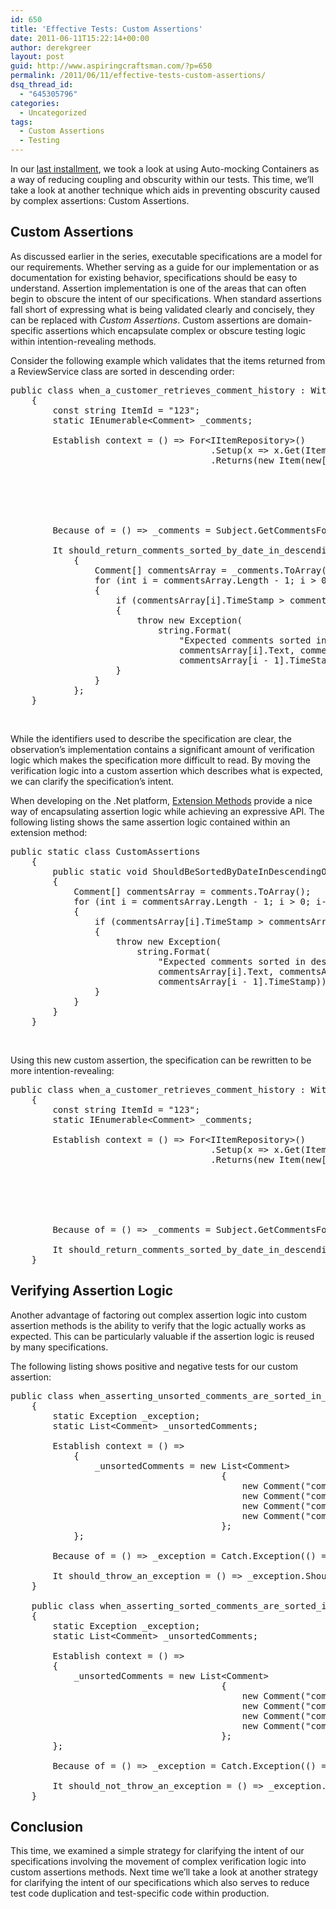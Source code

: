 ```yaml
---
id: 650
title: 'Effective Tests: Custom Assertions'
date: 2011-06-11T15:22:14+00:00
author: derekgreer
layout: post
guid: http://www.aspiringcraftsman.com/?p=650
permalink: /2011/06/11/effective-tests-custom-assertions/
dsq_thread_id:
  - "645305796"
categories:
  - Uncategorized
tags:
  - Custom Assertions
  - Testing
---
```

In <noindex></noindex> our [last installment](http://www.aspiringcraftsman.com/2011/05/31/effective-tests-auto-mocking-containers/), we took a look at using Auto-mocking Containers as a way of reducing coupling and obscurity within our tests. This time, we’ll take a look at another technique which aids in preventing obscurity caused by complex assertions: Custom Assertions.

## Custom Assertions

As discussed earlier in the series, executable specifications are a model for our requirements. Whether serving as a guide for our implementation or as documentation for existing behavior, specifications should be easy to understand. Assertion implementation is one of the areas that can often begin to obscure the intent of our specifications. When standard assertions fall short of expressing what is being validated clearly and concisely, they can be replaced with _Custom Assertions_. Custom assertions are domain-specific assertions which encapsulate complex or obscure testing logic within intention-revealing methods.

Consider the following example which validates that the items returned from a ReviewService class are sorted in descending order:

<pre class="brush:csharp; gutter:false; wrap-lines:false; tab-size:2;">public class when_a_customer_retrieves_comment_history : WithSubject&lt;ReviewService&gt;
    {
        const string ItemId = "123";
        static IEnumerable&lt;Comment&gt; _comments;

        Establish context = () =&gt; For&lt;IItemRepository&gt;()
                                      .Setup(x =&gt; x.Get(ItemId))
                                      .Returns(new Item(new[]
                                                            {
                                                                new Comment("comment 1", DateTime.MinValue.AddDays(1)),
                                                                new Comment("comment 2", DateTime.MinValue.AddDays(2)),
                                                                new Comment("comment 3", DateTime.MinValue.AddDays(3))
                                                            }));

        Because of = () =&gt; _comments = Subject.GetCommentsForItem(ItemId);
      
        It should_return_comments_sorted_by_date_in_descending_order = () =&gt;
            {
                Comment[] commentsArray = _comments.ToArray();
                for (int i = commentsArray.Length - 1; i &gt; 0; i--)
                {
                    if (commentsArray[i].TimeStamp &gt; commentsArray[i - 1].TimeStamp)
                    {
                        throw new Exception(
                            string.Format(
                                "Expected comments sorted in descending order, but found comment \'{0}\' on {1} after \'{2}\' on {3}",
                                commentsArray[i].Text, commentsArray[i].TimeStamp, commentsArray[i - 1].Text,
                                commentsArray[i - 1].TimeStamp));
                    }
                }
            };
    }</pre>

&#160;

While the identifiers used to describe the specification are clear, the observation’s implementation contains a significant amount of verification logic which makes the specification more difficult to read. By moving the verification logic into a custom assertion which describes what is expected, we can clarify the specification&#8217;s intent.

When developing on the .Net platform, [Extension Methods](http://en.wikipedia.org/wiki/Extension_method) provide a nice way of encapsulating assertion logic while achieving an expressive API. The following listing shows the same assertion logic contained within an extension method:

<pre class="brush:csharp; gutter:false; wrap-lines:false; tab-size:2;">public static class CustomAssertions
    {
        public static void ShouldBeSortedByDateInDescendingOrder(this IEnumerable&lt;Comment&gt; comments)
        {
            Comment[] commentsArray = comments.ToArray();
            for (int i = commentsArray.Length - 1; i &gt; 0; i--)
            {
                if (commentsArray[i].TimeStamp &gt; commentsArray[i - 1].TimeStamp)
                {
                    throw new Exception(
                        string.Format(
                            "Expected comments sorted in descending order, but found comment \'{0}\' on {1} after \'{2}\' on {3}",
                            commentsArray[i].Text, commentsArray[i].TimeStamp, commentsArray[i - 1].Text,
                            commentsArray[i - 1].TimeStamp));
                }
            }
        }
    }</pre>

&#160;

Using this new custom assertion, the specification can be rewritten to be more intention-revealing:

<pre class="brush:csharp; gutter:false; wrap-lines:false; tab-size:2;">public class when_a_customer_retrieves_comment_history : WithSubject&lt;ReviewService&gt;
    {
        const string ItemId = "123";
        static IEnumerable&lt;Comment&gt; _comments;

        Establish context = () =&gt; For&lt;IItemRepository&gt;()
                                      .Setup(x =&gt; x.Get(ItemId))
                                      .Returns(new Item(new[]
                                                            {
                                                                new Comment("comment 1", DateTime.MinValue.AddDays(1)),
                                                                new Comment("comment 2", DateTime.MinValue.AddDays(2)),
                                                                new Comment("comment 3", DateTime.MinValue.AddDays(3))
                                                            }));

        Because of = () =&gt; _comments = Subject.GetCommentsForItem(ItemId);

        It should_return_comments_sorted_by_date_in_descending_order = () =&gt; _comments.ShouldBeSortedByDateInDescendingOrder();
    }</pre>

## Verifying Assertion Logic

Another advantage of factoring out complex assertion logic into custom assertion methods is the ability to verify that the logic actually works as expected. This can be particularly valuable if the assertion logic is reused by many specifications.

The following listing shows positive and negative tests for our custom assertion:

<pre class="brush:csharp; gutter:false; wrap-lines:false; tab-size:2;">public class when_asserting_unsorted_comments_are_sorted_in_descending_order
    {
        static Exception _exception;
        static List&lt;Comment&gt; _unsortedComments;

        Establish context = () =&gt;
            {
                _unsortedComments = new List&lt;Comment&gt;
                                        {
                                            new Comment("comment 1", DateTime.MinValue.AddDays(1)),
                                            new Comment("comment 4", DateTime.MinValue.AddDays(4)),
                                            new Comment("comment 3", DateTime.MinValue.AddDays(3)),
                                            new Comment("comment 2", DateTime.MinValue.AddDays(2))
                                        };
            };

        Because of = () =&gt; _exception = Catch.Exception(() =&gt; _unsortedComments.ShouldBeSortedByDateInDescendingOrder());

        It should_throw_an_exception = () =&gt; _exception.ShouldBeOfType(typeof(Exception));
    }

    public class when_asserting_sorted_comments_are_sorted_in_descending_order
    {
        static Exception _exception;
        static List&lt;Comment&gt; _unsortedComments;

        Establish context = () =&gt;
        {
            _unsortedComments = new List&lt;Comment&gt;
                                        {
                                            new Comment("comment 4", DateTime.MinValue.AddDays(4)),
                                            new Comment("comment 3", DateTime.MinValue.AddDays(3)),
                                            new Comment("comment 2", DateTime.MinValue.AddDays(2)),
                                            new Comment("comment 1", DateTime.MinValue.AddDays(1))
                                        };
        };

        Because of = () =&gt; _exception = Catch.Exception(() =&gt; _unsortedComments.ShouldBeSortedByDateInDescendingOrder());

        It should_not_throw_an_exception = () =&gt; _exception.ShouldBeNull();
    }</pre>

## Conclusion

This time, we examined a simple strategy for clarifying the intent of our specifications involving the movement of complex verification logic into custom assertions methods. Next time we’ll take a look at another strategy for clarifying the intent of our specifications which also serves to reduce test code duplication and test-specific code within production.